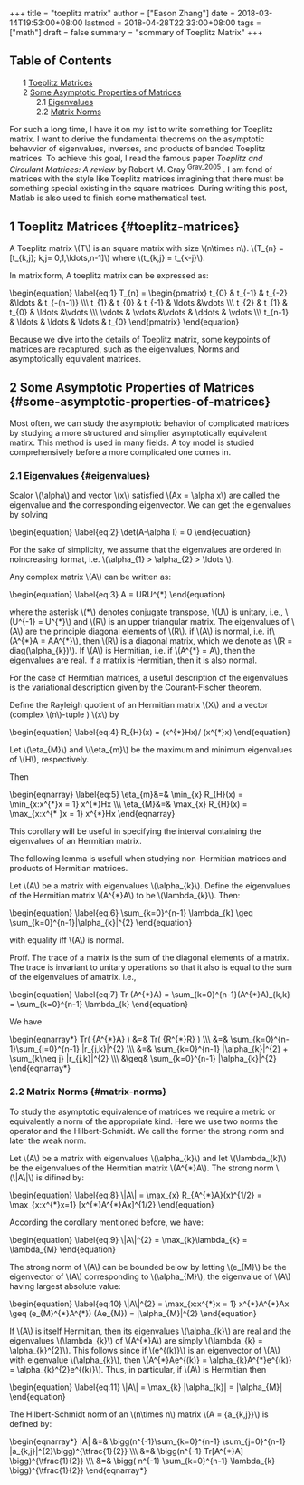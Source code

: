 +++
title = "toeplitz matrix"
author = ["Eason Zhang"]
date = 2018-03-14T19:53:00+08:00
lastmod = 2018-04-28T22:33:00+08:00
tags = ["math"]
draft = false
summary = "sommary of Toeplitz Matrix"
+++

<style>
  .ox-hugo-toc ul {
    list-style: none;
  }
</style>
<div class="ox-hugo-toc toc">
<div></div>

## Table of Contents

- <span class="section-num">1</span> [Toeplitz Matrices](#toeplitz-matrices)
- <span class="section-num">2</span> [Some Asymptotic Properties of Matrices](#some-asymptotic-properties-of-matrices)
    - <span class="section-num">2.1</span> [Eigenvalues](#eigenvalues)
    - <span class="section-num">2.2</span> [Matrix Norms](#matrix-norms)

</div>
<!--endtoc-->

For such a long time, I have it on my list to write something for
Toeplitz matrix. I want to derive the fundamental theorems on the
asymptotic behavvior of eigenvalues, inverses, and products of banded
Toeplitz matrices. To achieve this goal, I read the famous paper
_Toeplitz and Circulant Matrices: A review_ by Robert M. Gray
<sup id="ac945247a9e861b9ce0958daa357b943"><a href="#Gray_2005" title="Gray, Toeplitz and Circulant Matrices: A Review, {Foundations and Trends&#174; in Communications and Information
                  Theory}, v(3), 155&#8211;239 (2005).">Gray_2005</a></sup> . I am fond of matrices with the style like Toeplitz
matrices imagining that there must be something special existing in
the square matrices. During writing this post, Matlab is also used to
finish some mathematical test.


## <span class="section-num">1</span> Toeplitz Matrices {#toeplitz-matrices}



A Toeplitz matrix \\(T\\) is an square matrix with size \\(n\times n\\).
\\(T\_{n} = [t\_{k,j}; k,j= 0,1,\ldots,n-1]\\) where \\(t\_{k,j} =
t\_{k-j}\\).

In matrix form, A toeplitz matrix can be expressed as:

\begin{equation}
\label{eq:1}
T\_{n} =
\begin{pmatrix}
t\_{0} & t\_{-1} & t\_{-2} &\ldots & t\_{-(n-1)} \\\\\\
t\_{1} & t\_{0}  & t\_{-1} & \ldots &\vdots \\\\\\
t\_{2} & t\_{1}  & t\_{0} & \ldots &\vdots \\\\\\
\vdots & \vdots &\vdots & \ddots & \vdots \\\\\\
t\_{n-1} & \ldots & \ldots & \ldots & t\_{0}
\end{pmatrix}
\end{equation}

Because we dive into the details of Toeplitz matrix, some keypoints of
matrices are recaptured, such as the eigenvalues, Norms and
asymptotically equivalent matrices.


## <span class="section-num">2</span> Some Asymptotic Properties of Matrices {#some-asymptotic-properties-of-matrices}



Most often, we can study the asymptotic behavior of complicated
matrices by studying a more structured and simplier asymptotically
equivalent matirx. This method is used in many fields. A toy model is
studied comprehensively before a more complicated one comes in.


### <span class="section-num">2.1</span> Eigenvalues {#eigenvalues}



Scalor \\(\alpha\\) and vector \\(x\\) satisfied \\(Ax = \alpha x\\) are
called the eigenvalue and the corresponding eigenvector. We can get
the eigenvalues by solving

\begin{equation}
\label{eq:2}
\det(A-\alpha I) = 0
\end{equation}

For the sake of simplicity, we assume that the eigenvalues are ordered
in noincreasing format, i.e. \\(\alpha\_{1} > \alpha\_{2} > \ldots \\).

Any complex matrix \\(A\\) can be written as:

\begin{equation}
\label{eq:3}
A = URU^{\*}
\end{equation}

where the asterisk \\(\*\\) denotes conjugate transpose, \\(U\\) is
unitary, i.e., \\(U^{-1} = U^{\*}\\) and \\(R\\) is  an upper triangular
matrix. The eigenvalues of \\(A\\) are the principle diagonal elements
of \\(R\\). if \\(A\\) is normal, i.e. if\\(A^{\*}A = AA^{\*}\\), then \\(R\\) is
a diagonal matrix, which we denote as \\(R = diag(\alpha\_{k})\\). If
\\(A\\) is Hermitian, i.e. if \\(A^{\*} = A\\), then the eigenvalues are
real. If a matrix is Hermitian, then it is also normal.

For the case of Hermitian matrices, a useful description of the
eigenvalues is the variational description given by the
Courant-Fischer theorem.

<div class="corollary">
  <div></div>

Define the Rayleigh quotient of an Hermitian matrix \\(X\\) and a vector
(complex \\(n\\)-tuple ) \\(x\\) by

\begin{equation}
\label{eq:4}
R\_{H}(x) = (x^{\*}Hx)/ (x^{\*}x)
\end{equation}

Let \\(\eta\_{M}\\) and \\(\eta\_{m}\\) be the maximum and minimum
eigenvalues of \\(H\\), respectively.

Then

\begin{eqnarray}
\label{eq:5}
\eta\_{m}&=& \min\_{x} R\_{H}(x) = \min\_{x:x^{\*}x = 1} x^{\*}Hx \\\\\\
\eta\_{M}&=& \max\_{x} R\_{H}(x) = \max\_{x:x^{\* }x = 1} x^{\*}Hx
\end{eqnarray}

</div>

This corollary will be useful in specifying the interval containing
the eigenvalues of an Hermitian matrix.

The following lemma is usefull when studying non-Hermitian matrices
and products of Hermitian matrices.

Let \\(A\\) be a matrix with eigenvalues \\(\alpha\_{k}\\). Define the
eigenvalues of the Hermitian matrix \\(A^{\*}A\\) to be \\(\lambda\_{k}\\).
Then:

\begin{equation}
\label{eq:6}
\sum\_{k=0}^{n-1} \lambda\_{k} \geq \sum\_{k=0}^{n-1}|\alpha\_{k}|^{2}
\end{equation}

with equality iff \\(A\\) is normal.

Proff. The trace of a matrix is the sum of the diagonal elements of a
matrix. The trace is invariant to unitary operations so that it also
is equal to the sum of the eigenvalues of amatrix. i.e.,

\begin{equation}
\label{eq:7}
Tr (A^{\*}A) = \sum\_{k=0}^{n-1}(A^{\*}A)\_{k,k}  = \sum\_{k=0}^{n-1} \lambda\_{k}
\end{equation}

We have

\begin{eqnarray\*}
Tr( \{A^{\*}A\} ) &=& Tr( \{R^{\*}R\} )  \\\\\\
&=& \sum\_{k=0}^{n-1}\sum\_{j=0}^{n-1} |r\_{j,k}|^{2} \\\\\\
&=& \sum\_{k=0}^{n-1} |\alpha\_{k}|^{2} + \sum\_{k\neq j} |r\_{j,k}|^{2} \\\\\\
&\geq& \sum\_{k=0}^{n-1} |\alpha\_{k}|^{2}
\end{eqnarray\*}


### <span class="section-num">2.2</span> Matrix Norms {#matrix-norms}



To study the asymptotic equivalence of matrices we require a metric or
equivalently a norm of the appropriate kind. Here we use two norms the
operator and the Hilbert-Schmidt. We call the former the strong norm
and later the weak norm.

Let \\(A\\) be a matrix with eigenvalues \\(\alpha\_{k}\\) and let
\\(\lambda\_{k}\\) be the eigenvalues of the Hermitian matrix \\(A^{\*}A\\).
The strong norm \\(\\|A\\|\\) is difined by:

\begin{equation}
\label{eq:8}
\\|A\\| = \max\_{x} R\_{A^{\*}A}(x)^{1/2} = \max\_{x:x^{\*}x=1} [x^{\*}A^{\*}Ax]^{1/2}
\end{equation}

According the corollary mentioned before, we have:

\begin{equation}
\label{eq:9}
\\|A\\|^{2} = \max\_{k}\lambda\_{k} = \lambda\_{M}
\end{equation}

The strong norm of \\(A\\) can be bounded below by letting \\(e\_{M}\\) be
the eigenvector of \\(A\\) corresponding to \\(\alpha\_{M}\\), the
eigenvalue of \\(A\\) having largest absolute value:

\begin{equation}
\label{eq:10}
\\|A\\|^{2} = \max\_{x:x^{\*}x = 1} x^{\*}A^{\*}Ax \geq (e\_{M}^{\*}A^{\*}) (Ae\_{M}) = |\alpha\_{M}|^{2}
\end{equation}

If \\(A\\) is itself Hermitian, then its eigenvalues \\(\alpha\_{k}\\) are
real and the eigenvalues \\(\lambda\_{k}\\) of \\(A^{\*}A\\) are simply
\\(\lambda\_{k} = \alpha\_{k}^{2}\\). This follows since if \\(e^{(k)}\\) is
an eigenvector of \\(A\\) with eigenvalue \\(\alpha\_{k}\\), then
\\(A^{\*}Ae^{(k)} = \alpha\_{k}A^{\*}e^{(k)} = \alpha\_{k}^{2}e^{(k)}\\).
Thus, in particular, if \\(A\\) is Hermitian then

\begin{equation}
\label{eq:11}
\\|A\\| = \max\_{k} |\alpha\_{k}| = |\alpha\_{M}|
\end{equation}

The Hilbert-Schmidt norm of an \\(n\times n\\) matrix \\(A =
\{a\_{k,j}\}\\) is defined by:

\begin{eqnarray\*}
|A| &=& \bigg(n^{-1}\sum\_{k=0}^{n-1} \sum\_{j=0}^{n-1} |a\_{k,j}|^{2}\bigg)^{\tfrac{1}{2}} \\\\\\
&=& \bigg(n^{-1} Tr[A^{\*}A] \bigg)^{\tfrac{1}{2}} \\\\\\
&=& \bigg( n^{-1} \sum\_{k=0}^{n-1} \lambda\_{k} \bigg)^{\tfrac{1}{2}}
\end{eqnarray\*}
